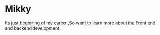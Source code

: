 # Mikky
Its just beginning of my career ,So want to learn more about the Front end and backend development.
